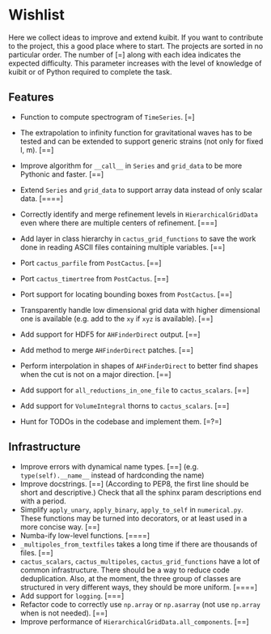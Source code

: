 # Wishlist

Here we collect ideas to improve and extend kuibit. If you want to contribute to
the project, this a good place where to start. The projects are sorted in no
particular order. The number of [=] along with each idea indicates the expected
difficulty. This parameter increases with the level of knowledge of kuibit or of
Python required to complete the task.

## Features

* Function to compute spectrogram of `TimeSeries`. [=]
* The extrapolation to infinity function for gravitational waves has to be tested
  and can be extended to support generic strains (not only for fixed l, m). [==]
* Improve algorithm for `__call__` in `Series` and `grid_data` to be more
  Pythonic and faster. [==]
* Extend `Series` and `grid_data` to support array data instead of only scalar
  data. [====]
* Correctly identify and merge refinement levels in `HierarchicalGridData` even
  where there are multiple centers of refinement. [===]

* Add layer in class hierarchy in `cactus_grid_functions` to save the work done in
  reading ASCII files containing multiple variables. [==]
* Port `cactus_parfile` from `PostCactus`. [==]
* Port `cactus_timertree` from `PostCactus`. [==]
* Port support for locating bounding boxes from `PostCactus`. [==]

* Transparently handle low dimensional grid data with higher dimensional one is
  available (e.g. add to the `xy` if `xyz` is available). [==]
* Add support for HDF5 for `AHFinderDirect` output. [==]
* Add method to merge `AHFinderDirect` patches. [==]
* Perform interpolation in shapes of `AHFinderDirect` to better find shapes when
  the cut is not on a major direction. [==]

* Add support for `all_reductions_in_one_file` to `cactus_scalars`. [==]
* Add support for `VolumeIntegral` thorns to `cactus_scalars`. [==]

* Hunt for TODOs in the codebase and implement them. [=?=]

## Infrastructure

* Improve errors with dynamical name types. [==] (e.g. `type(self).__name__`
  instead of hardconding the name)
* Improve docstrings.  [==]
  (According to PEP8, the first line should be short and descriptive.)
  Check that all the sphinx param descriptions end with a period.
* Simplify `apply_unary`, `apply_binary`, `apply_to_self` in `numerical.py`.
  These functions may be turned into decorators, or at least used in a more
  concise way. [==]
* Numba-ify low-level functions. [====]
* `_multipoles_from_textfiles` takes a long time if there are thousands of
  files. [==]
* `cactus_scalars`, `cactus_multipoles`, `cactus_grid_functions` have a lot of
  common infrastructure. There should be a way to reduce code deduplication.
  Also, at the moment, the three group of classes are structured in very
  different ways, they should be more uniform. [====]
* Add support for `logging`. [===]
* Refactor code to correctly use `np.array` or `np.asarray` (not use `np.array`
  when is not needed). [==]
* Improve performance of `HierarchicalGridData.all_components`. [==]
